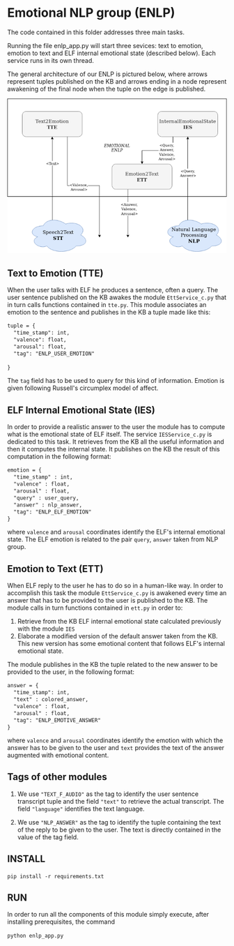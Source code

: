 # Emotional NLP group (ENLP)

The code contained in this folder addresses three main tasks.

Running the file enlp_app.py will start three sevices: text to emotion, emotion to text and ELF internal emotional state (described below).
Each service runs in its own thread.

The general architecture of our ENLP is pictured below, where arrows represent tuples published on the KB and arrows ending in a node represent awakening of the final node when the tuple on the edge is published.

![ENLP architecture](imgs/ENLP_connections.png)


## Text to Emotion (TTE)
When the user talks with ELF he produces a sentence, often a query. The user sentence published on the KB awakes the module `EttService_c.py`  that in turn calls functions contained in `tte.py`. This module associates an emotion to the sentence and publishes in the KB a tuple made like this:

```
tuple = {
  "time_stamp": int,
  "valence": float,
  "arousal": float,
  "tag": "ENLP_USER_EMOTION"

}
```
The `tag` field has to be used to query for this kind of information. Emotion is given following Russell's circumplex model of affect.

## ELF Internal Emotional State (IES)
In order to provide a realistic answer to the user the module has to compute what is the emotional state of ELF itself.
The service `IESService_c.py` is dedicated to this task. It retrieves from the KB all the useful information and then it computes the internal state.
It publishes on the KB the result of this computation in the following format:
```
emotion = {
  "time_stamp" : int,
  "valence" : float,
  "arousal" : float,
  "query" : user_query,
  "answer" : nlp_answer,
  "tag": "ENLP_ELF_EMOTION"
}
```
where `valence` and `arousal` coordinates identify the ELF's internal emotional state. The ELF emotion is related to the pair `query`, `answer` taken from NLP group.

## Emotion to Text (ETT)
When ELF reply to the user he has to do so in a human-like way. In order to accomplish this task the module `EttService_c.py` is awakened every time an answer that has to be provided to the user is published to the KB. The module calls in turn functions contained in `ett.py` in order to:
1. Retrieve from the KB ELF internal emotional state calculated previously with the module `IES`
2. Elaborate a modified version of the default answer taken from the KB. This new version has some emotional content that follows ELF's internal emotional state.

The module publishes in the KB the tuple related to the new answer to be provided to the user, in the following format:

```
answer = {
  "time_stamp": int,
  "text" : colored_answer,
  "valence" : float,
  "arousal" : float,
  "tag": "ENLP_EMOTIVE_ANSWER"
}
```
where `valence` and `arousal` coordinates identify the emotion with which the answer has to be given to the user and `text` provides the text of the answer augmented with emotional content.

## Tags of other modules
1. We use `"TEXT_F_AUDIO"` as the tag to identify the user sentence transcript tuple and the field `"text"` to retrieve the actual transcript. The field `"language"` identifies the text language.

1. We use `"NLP_ANSWER"` as the tag to identify the tuple containing the text of the reply to be given to the user. The text is directly contained in the value of the tag field.

## INSTALL
`pip install -r requirements.txt`

## RUN
In order to run all the components of this module simply execute, after installing prerequisites, the command

`python enlp_app.py`
